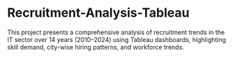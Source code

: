 # Recruitment-Analysis-Tableau
This project presents a comprehensive analysis of recruitment trends in the IT sector over 14 years (2010–2024) using Tableau dashboards, highlighting skill demand, city-wise hiring patterns, and workforce trends.
